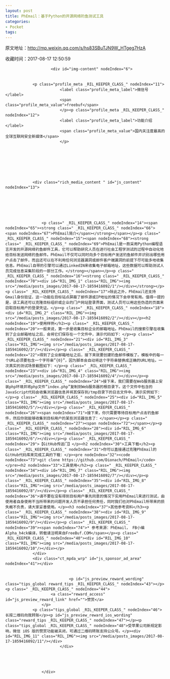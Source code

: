 ```yaml
---
layout: post
title: PhEmail：基于Python的开源网络钓鱼测试工具
categories:
- Pocket
tags:
---
```

原文地址：http://mp.weixin.qq.com/s/hs83SBuTJN9W_HTgeg7HzA

收藏时间：2017-08-17 12:50:59

<div  lang="zh">
            
                        <div id="img-content" nodeIndex="6">
                
                
                <p class="profile_meta _RIL_KEEPER_CLASS_" nodeIndex="11">
                            <label class="profile_meta_label">微信号</label>
                            <span class="profile_meta_value">freebuf</span>
                            </p><p class="profile_meta _RIL_KEEPER_CLASS_" nodeIndex="12">
                            <label class="profile_meta_label">功能介绍</label>
                            <span class="profile_meta_value">国内关注度最高的全球互联网安全新媒体</span>
                            </p>
                
                
                
                
                                                
                                                                
                
                <div class="rich_media_content " id="js_content" nodeIndex="13">
                    

                    

                    
                    
                    <p class=" _RIL_KEEPER_CLASS_" nodeIndex="14"><span nodeIndex="65"><strong class=" _RIL_KEEPER_CLASS_" nodeIndex="66"><span nodeIndex="67">PhEmail简介</span></strong></span></p><p class=" _RIL_KEEPER_CLASS_" nodeIndex="15"><span nodeIndex="68"><strong class=" _RIL_KEEPER_CLASS_" nodeIndex="69">PhEmail是一款采用Python编程语言开发的开源网络钓鱼邮件工具，它可以帮助研究人员在进行社会工程学测试的过程中自动化地给目标发送网络钓鱼邮件。PhEmail不仅可以同时向多个目标用户发送钓鱼邮件并识别出哪些用户点击了邮件，而且还可以在不利用任何浏览器漏洞或邮件客户端漏洞的前提下尽可能多地收集信息。PhEmail自带的引擎可以通过LinkedIN来收集电子邮箱地址，这些数据可以帮助测试人员完成信息采集阶段的一部分工作。</strong></span></p><p class=" _RIL_KEEPER_CLASS_" nodeIndex="16"><strong class=" _RIL_KEEPER_CLASS_" nodeIndex="70"><div id="RIL_IMG_1" class="RIL_IMG"><img src="/media/posts_images/2017-08-17-1859416092/1"/></div></strong></p><p class=" _RIL_KEEPER_CLASS_" nodeIndex="17">除此之外，PhEmail还支持Gmail身份验证，这一功能在目标站点屏蔽了邮件源或IP地址的情况下会非常有用。值得一提的是，该工具还可以克隆目标组织或企业的门户网站登录界面，测试人员可以用这些伪造的页面来窃取目标用户的登录凭证。</p><p class=" _RIL_KEEPER_CLASS_" nodeIndex="18"><div id="RIL_IMG_2" class="RIL_IMG"><img src="/media/posts_images/2017-08-17-1859416092/2"/></div></p><h2 nodeIndex="19">使用样例</h2><p class=" _RIL_KEEPER_CLASS_" nodeIndex="20">一般来说，第一步是收集目标企业的邮箱地址。PhEmail的搜索引擎在收集到了企业邮箱地址之后，会将它们保存在一个文件中，演示代码如下：</p><p class=" _RIL_KEEPER_CLASS_" nodeIndex="21"><div id="RIL_IMG_3" class="RIL_IMG"><img src="/media/posts_images/2017-08-17-1859416092/3"/></div></p><p class=" _RIL_KEEPER_CLASS_" nodeIndex="22">得到了企业邮箱地址之后，接下来就要创建钓鱼邮件模板了。模板中的每一个URL必须要包含一个字符串”{0}”，因为脚本会自动将这个字符串替换成正确的URL地址。一次真实的测试场景截图如下：</p><p class=" _RIL_KEEPER_CLASS_" nodeIndex="23"><div id="RIL_IMG_4" class="RIL_IMG"><img src="/media/posts_images/2017-08-17-1859416092/4"/></div></p><p class=" _RIL_KEEPER_CLASS_" nodeIndex="24">接下来，我们需要在Web服务器上安装php环境并将php文件”index.php”复制到Web服务器的根目录下。这个文件中包含的JavaScript代码会收集浏览器信息并将其保存到/tmp目录下的日志文件中。演示实例如下：</p><p class=" _RIL_KEEPER_CLASS_" nodeIndex="25"><div id="RIL_IMG_5" class="RIL_IMG"><img src="/media/posts_images/2017-08-17-1859416092/5"/></div></p><p class=" _RIL_KEEPER_CLASS_" nodeIndex="26"><span nodeIndex="71">接下来，你只需要等待目标用户点击钓鱼邮件，然后你就能够收集到目标用户的某些浏览器信息了：</span></p><p class=" _RIL_KEEPER_CLASS_" nodeIndex="27"><span nodeIndex="72"></span></p><p class=" _RIL_KEEPER_CLASS_" nodeIndex="28"><div id="RIL_IMG_6" class="RIL_IMG"><img src="/media/posts_images/2017-08-17-1859416092/6"/></div></p><p class=" _RIL_KEEPER_CLASS_" nodeIndex="29">【GitHub传送门】</p><h2 nodeIndex="30">工具下载</h2><p class=" _RIL_KEEPER_CLASS_" nodeIndex="31">你可以直接通过克隆PhEmail的GitHub代码库来完成工具的下载：</p><pre nodeIndex="32"><code nodeIndex="73">git clone https://github.com/Dionach/PhEmail</code></pre><h2 nodeIndex="33">工具使用</h2><p class=" _RIL_KEEPER_CLASS_" nodeIndex="34"><div id="RIL_IMG_7" class="RIL_IMG"><img src="/media/posts_images/2017-08-17-1859416092/7"/></div></p><p class=" _RIL_KEEPER_CLASS_" nodeIndex="35"><div id="RIL_IMG_8" class="RIL_IMG"><img src="/media/posts_images/2017-08-17-1859416092/8"/></div></p><p class=" _RIL_KEEPER_CLASS_" nodeIndex="36">请不要在没有得到目标用户事先同意的情况下实用PhEmail来进行测试，由使用者自身使用不当所带来的问题开发人员不承担任何责任，同时我们也对PhEmail所带来的损失概不负责，请大家妥善使用。</p><h3 nodeIndex="37">其他参考资料</h3><p class=" _RIL_KEEPER_CLASS_" nodeIndex="38"><div id="RIL_IMG_9" class="RIL_IMG"><img src="/media/posts_images/2017-08-17-1859416092/9"/></div></p><p class=" _RIL_KEEPER_CLASS_" nodeIndex="39"><span nodeIndex="74">* 参考来源：PhEmail， FB小编Alpha_h4ck编译，转载请注明来自FreeBuf.COM</span></p><p class=" _RIL_KEEPER_CLASS_" nodeIndex="40"><div id="RIL_IMG_10" class="RIL_IMG"><img src="/media/posts_images/2017-08-17-1859416092/10"/></div></p>
                </div>
                <div class="ct_mpda_wrp" id="js_sponsor_ad_area" nodeIndex="41"></div>

                
                                <p id="js_preview_reward_wording" class="tips_global reward_tips _RIL_KEEPER_CLASS_" nodeIndex="43"></p><p class=" _RIL_KEEPER_CLASS_" nodeIndex="44">
                        <a class="reward_access" id="js_preview_reward_link" href="">赞赏</a>
                    </p>
                <p class="tips_global _RIL_KEEPER_CLASS_" nodeIndex="46">长按二维码向我转账</p><p id="js_preview_reward_ios_wording" class="reward_tips _RIL_KEEPER_CLASS_" nodeIndex="47"></p><p class="tips_global _RIL_KEEPER_CLASS_" nodeIndex="48">受苹果公司新规定影响，微信 iOS 版的赞赏功能被关闭，可通过二维码转账支持公众号。</p><div id="RIL_IMG_11" class="RIL_IMG"><img src="/media/posts_images/2017-08-17-1859416092/11"/></div>
                            </div>
                        
                        


                    </div>